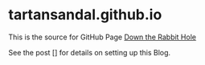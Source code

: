 # tartansandal.github.io

This is the source for GitHub Page [Down the Rabbit Hole](https://tartansandal.github.io.)

See the post [] for details on setting up this Blog.
